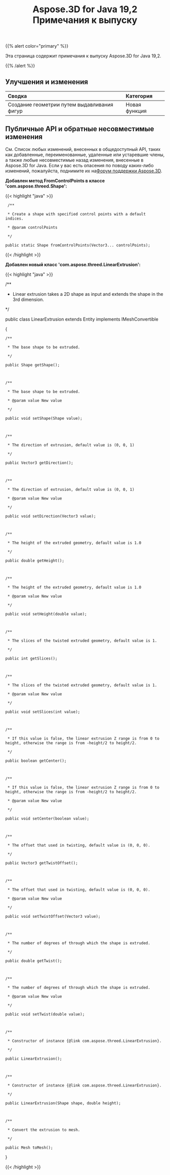 ﻿---
title: Aspose.3D for Java 19,2 Примечания к выпуску
type: docs
weight: 110
url: /ru/java/aspose-3d-for-java-19-2-release-notes/
---
{{% alert color="primary" %}} 

Эта страница содержит примечания к выпуску Aspose.3D for Java 19,2.

{{% /alert %}} 
## **Улучшения и изменения**

|**Сводка**|**Категория**|
|:- |:- |
|Создание геометрии путем выдавливания фигур|Новая функция|

## **Публичные API и обратные несовместимые изменения**
См. Список любых изменений, внесенных в общедоступный API, таких как добавленные, переименованные, удаленные или устаревшие члены, а также любые несовместимые назад изменения, внесенные в Aspose.3D for Java. Если у вас есть опасения по поводу каких-либо изменений, пожалуйста, поднимите их на[Форум поддержки Aspose.3D](https://forum.aspose.com/c/3d).

**Добавлен метод FromControlPoints в классе 'com.aspose.threed.Shape':**

{{< highlight "java" >}}

     /**

     * Create a shape with specified control points with a default indices.

     * @param controlPoints 

     */

    public static Shape fromControlPoints(Vector3... controlPoints);

{{< /highlight >}}

**Добавлен новый класс 'com.aspose.threed.LinearExtrusion':**

{{< highlight "java" >}}

 /**

 * Linear extrusion takes a 2D shape as input and extends the shape in the 3rd dimension.

 */

public class LinearExtrusion extends Entity implements IMeshConvertible

{

    /**

     * The base shape to be extruded.

     */

    public Shape getShape();



    /**

     * The base shape to be extruded.

     * @param value New value

     */

    public void setShape(Shape value);



    /**

     * The direction of extrusion, default value is (0, 0, 1)

     */

    public Vector3 getDirection();



    /**

     * The direction of extrusion, default value is (0, 0, 1)

     * @param value New value

     */

    public void setDirection(Vector3 value);



    /**

     * The height of the extruded geometry, default value is 1.0

     */

    public double getHeight();



    /**

     * The height of the extruded geometry, default value is 1.0

     * @param value New value

     */

    public void setHeight(double value);



    /**

     * The slices of the twisted extruded geometry, default value is 1.

     */

    public int getSlices();



    /**

     * The slices of the twisted extruded geometry, default value is 1.

     * @param value New value

     */

    public void setSlices(int value);



    /**

     * If this value is false, the linear extrusion Z range is from 0 to height, otherwise the range is from -height/2 to height/2.

     */

    public boolean getCenter();



    /**

     * If this value is false, the linear extrusion Z range is from 0 to height, otherwise the range is from -height/2 to height/2.

     * @param value New value

     */

    public void setCenter(boolean value);



    /**

     * The offset that used in twisting, default value is (0, 0, 0).

     */

    public Vector3 getTwistOffset();



    /**

     * The offset that used in twisting, default value is (0, 0, 0).

     * @param value New value

     */

    public void setTwistOffset(Vector3 value);



    /**

     * The number of degrees of through which the shape is extruded.

     */

    public double getTwist();



    /**

     * The number of degrees of through which the shape is extruded.

     * @param value New value

     */

    public void setTwist(double value);



    /**

     * Constructor of instance {@link com.aspose.threed.LinearExtrusion}.

     */

    public LinearExtrusion();



    /**

     * Constructor of instance {@link com.aspose.threed.LinearExtrusion}.

     */

    public LinearExtrusion(Shape shape, double height);



    /**

     * Convert the extrusion to mesh.

     */

    public Mesh toMesh();

}

{{< /highlight >}}





